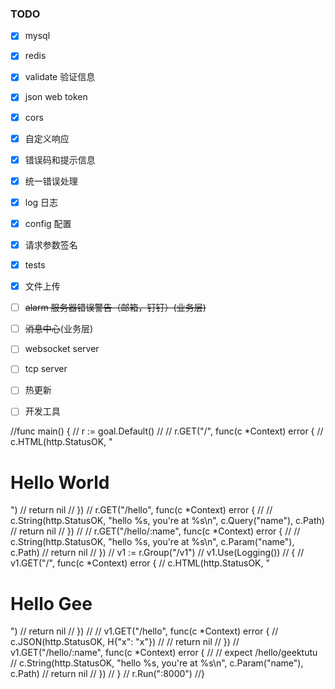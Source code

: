 ### TODO

- [x] mysql
- [x] redis
- [x] validate 验证信息
- [x] json web token
- [x] cors
- [x] 自定义响应
- [x] 错误码和提示信息
- [x] 统一错误处理
- [x] log 日志
- [x] config 配置
- [x] 请求参数签名
- [x] tests
- [x] 文件上传
- [ ] ~~alarm 服务器错误警告（邮箱，钉钉）(业务层)~~
- [ ] ~~消息中心~~(业务层)

- [ ] websocket server
- [ ] tcp server

- [ ] 热更新
- [ ] 开发工具

//func main() {
//	r := goal.Default()
//
//	r.GET("/", func(c *Context) error {
//		c.HTML(http.StatusOK, "<h1>Hello World</h1>")
//		return nil
//	})
//	r.GET("/hello", func(c *Context) error {
//
//		c.String(http.StatusOK, "hello %s, you're at %s\n", c.Query("name"), c.Path)
//		return nil
//	})
//
//	r.GET("/hello/:name", func(c *Context) error {
//
//		c.String(http.StatusOK, "hello %s, you're at %s\n", c.Param("name"), c.Path)
//		return nil
//	})
//	v1 := r.Group("/v1")
//	v1.Use(Logging())
//	{
//		v1.GET("/", func(c *Context) error {
//			c.HTML(http.StatusOK, "<h1>Hello Gee</h1>")
//			return nil
//		})
//
//		v1.GET("/hello", func(c *Context) error {
//			c.JSON(http.StatusOK, H{"x": "x"})
//
//			return nil
//		})
//		v1.GET("/hello/:name", func(c *Context) error {
//			// expect /hello/geektutu
//			c.String(http.StatusOK, "hello %s, you're at %s\n", c.Param("name"), c.Path)
//			return nil
//		})
//	}
//	r.Run(":8000")
//}
